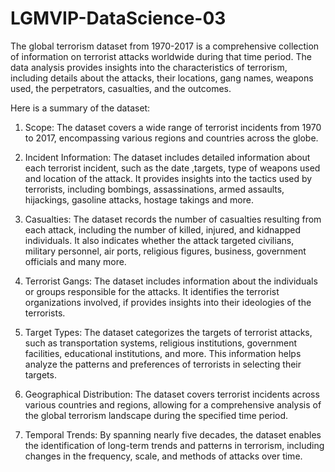 # LGMVIP-DataScience-03

The global terrorism dataset from 1970-2017 is a comprehensive collection of information on terrorist attacks worldwide during that time period. The data analysis provides insights into the characteristics of terrorism, including details about the attacks, their locations, gang names, weapons used, the perpetrators, casualties, and the outcomes.

Here is a summary of the dataset:



1. Scope: The dataset covers a wide range of terrorist incidents from 1970 to 2017, encompassing various regions and countries across the globe.



2. Incident Information: The dataset includes detailed information about each terrorist incident, such as the date ,targets, type of weapons used and location of the attack. It provides insights into the tactics used by terrorists, including bombings, assassinations, armed assaults, hijackings, gasoline attacks, hostage takings and more.



3. Casualties: The dataset records the number of casualties resulting from each attack, including the number of killed, injured, and kidnapped individuals. It also indicates whether the attack targeted civilians, military personnel, air ports, religious figures, business,  government officials and many more.



4. Terrorist Gangs: The dataset includes information about the individuals or groups responsible for the attacks. It identifies the terrorist organizations involved, if provides insights into their ideologies of the terrorists.



5. Target Types: The dataset categorizes the targets of terrorist attacks, such as transportation systems, religious institutions, government facilities, educational institutions, and more. This information helps analyze the patterns and preferences of terrorists in selecting their targets.



6. Geographical Distribution: The dataset covers terrorist incidents across various countries and regions, allowing for a comprehensive analysis of the global terrorism landscape during the specified time period.

 

7. Temporal Trends: By spanning nearly five decades, the dataset enables the identification of long-term trends and patterns in terrorism, including changes in the frequency, scale, and methods of attacks over time.
